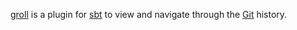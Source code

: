 [groll](http://github.com/hseeberger/groll/) is a plugin for [sbt](https://github.com/harrah/xsbt/) to view and navigate through the [Git](http://git-scm.com/) history.
